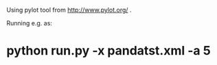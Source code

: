 Using pylot tool from http://www.pylot.org/ .

Running e.g. as: 
# python run.py -x pandatst.xml -a 5


